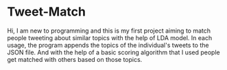 # Tweet-Match
Hi, I am new to programming and this is my first project aiming to match people tweeting about similar topics with the help of LDA model. In each usage, the program appends the topics of the individual's tweets to the JSON file. And with the help of a basic scoring algorithm that I used people get matched with others based on those topics. 
